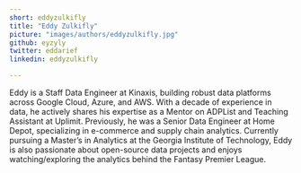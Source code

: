 ```yaml
---
short: eddyzulkifly
title: "Eddy Zulkifly"
picture: "images/authors/eddyzulkifly.jpg"
github: eyzyly
twitter: eddarief
linkedin: eddyzulkifly

---
```


Eddy is a Staff Data Engineer at Kinaxis, building robust data platforms across Google Cloud, Azure, and AWS. With a decade of experience in data, he actively shares his expertise as a Mentor on ADPList and Teaching Assistant at Uplimit. Previously, he was a Senior Data Engineer at Home Depot, specializing in e-commerce and supply chain analytics. Currently pursuing a Master’s in Analytics at the Georgia Institute of Technology, Eddy is also passionate about open-source data projects and enjoys watching/exploring the analytics behind the Fantasy Premier League.
